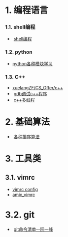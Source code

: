 
# 1. 编程语言  

### 1.1. shell编程  

+  [shell编程](http://billie66.github.io/TLCL/book/index.html)  

### 1.2. python  
+ [python各种模块学习](http://blog.csdn.net/weiwangchao_/article/details/70570508)  


### 1.3. C++  
+  [xuelangZF/CS_Offer/c++](https://github.com/xuelangZF/CS_Offer/tree/master/C%2B%2B)  
+  [gdb调试c++程序](https://deepzz.com/post/gdb-debug.html)  
+  [c++多线程](https://github.com/forhappy/Cplusplus-Concurrency-In-Practice/blob/master/Table-of-contents.md)  


# 2. 基础算法  

+  [各种排序算法](http://yansu.org/2015/09/07/sort-algorithms.html)  


# 3. 工具类  
## 3.1. vimrc  
+ [vimrc config](http://www.cnblogs.com/ma6174/archive/2011/12/10/2283393.html)  
+ [amix_vimrc](https://github.com/amix/vimrc)   


# 3.2. git  
+  [git命令清单--阮一峰](http://www.ruanyifeng.com/blog/2015/12/git-cheat-sheet.html)

